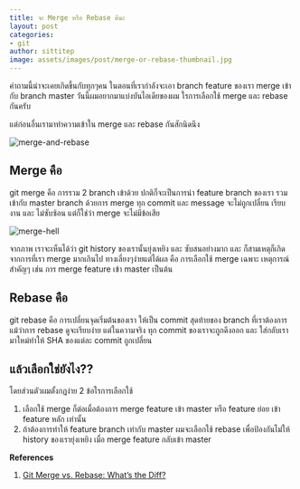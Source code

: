 ```yaml
---
title: จะ Merge หรือ Rebase ดีนะ
layout: post
categories:
- git
author: sittitep
image: assets/images/post/merge-or-rebase-thumbnail.jpg
---
```


คำถามนี้น่าจะเคยเกิดขึ้นกับทุกๆคน ในตอนที่เรากำลังจะเอา branch feature ของเรา merge เข้ากับ branch master
วันนี้ผมอยากมาแบ่งบันไอเดียของผม ใรการเลือกใช้ merge และ rebase กันครับ

แต่ก่อนอื่นเรามาทำความเข้าใน merge และ rebase กันสักนิดนึง

![merge-and-rebase](https://miro.medium.com/max/1400/1*pzT4KMiZDOFsMOKH-cJjfQ.png)

## Merge คือ
git merge คือ การรวม 2 branch เข้าด้วย ปกติก็จะเป็นการนำ feature branch ของเรา รวมเข้ากับ master branch ด้วยการ merge ทุก commit และ message  จะไม่ถูกเปลี่ยน เรียบงาน และ ไม่ซับซ้อน แต่ก็ใช่ว่า merge จะไม่มีข้อเสีย

![merge-hell](https://hackernoon.com/hn-images/0*NFscoCQwTuLB8mQu.png)

จากภาพ เราจะเห็นได้ว่า git history ของเรานั้นยุ่งเหยิง และ ซับสนอย่างมาก และ ก็สามเหตุก็เกิดจากการที่เรา merge มากเกินไป ทางเลี่ยงๆง่ายแต่ได้ผล คือ การเลือกใช้ merge เฉพาะ เหตุการณ์สำคัญๆ เช่น การ merge feature เข้า master เป็นต้น

## Rebase คือ
git  rebase คือ การเปลี่ยนจุดเริ่มต้นของเรา ให้เป็น commit สุดท้ายของ branch ที่เราต้องการ แม้ว่าการ rebase ดูจะเรียบง่าย แต่ในความจริง ทุก commit ของเราจะถูกดึงออก และ ใส่กลับเรามาใหม่ทำให้ SHA ของแต่ละ commit ถูกเปลี่ยน
## แล้วเลือกใช่ยังไง??
โดยส่วนตัวผมตั้งกฏง่าย 2 ข้อใรการเลือกใช้

1. เลือกใช้ merge ก็ต่อเมื่อต้องการ merge feature เข้า master หรือ feature ย่อย  เข้า feature หลัก เท่านั้น
2. ถ้าต้องการทำให้ feature branch เท่ากับ master  ผมจะเลือกใช้ rebase เพื่อป้องกันไม่ให้ history ของเรายุ่งเหยิง เมื่อ merge feature กลับเข้า master

**References**
1. [Git Merge vs. Rebase: What’s the Diff?](https://hackernoon.com/git-merge-vs-rebase-whats-the-diff-76413c117333)

